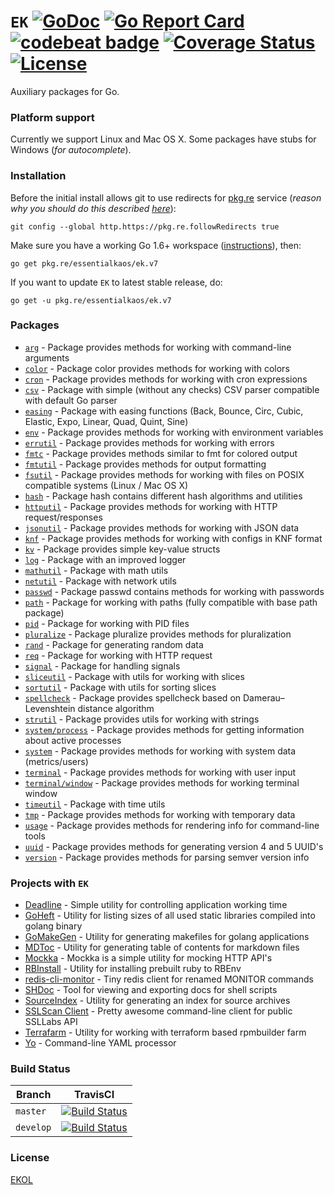 # `EK` [![GoDoc](https://godoc.org/pkg.re/essentialkaos/ek.v7?status.svg)](https://godoc.org/pkg.re/essentialkaos/ek.v7) [![Go Report Card](https://goreportcard.com/badge/github.com/essentialkaos/ek)](https://goreportcard.com/report/github.com/essentialkaos/ek) [![codebeat badge](https://codebeat.co/badges/3649d737-e5b9-4465-9765-b9f4ebec60ec)](https://codebeat.co/projects/github-com-essentialkaos-ek) [![Coverage Status](https://coveralls.io/repos/github/essentialkaos/ek/badge.svg?branch=develop)](https://coveralls.io/github/essentialkaos/ek?branch=develop) [![License](https://gh.kaos.io/ekol.svg)](https://essentialkaos.com/ekol)

Auxiliary packages for Go.

### Platform support

Currently we support Linux and Mac OS X. Some packages have stubs for Windows (_for autocomplete_).

### Installation

Before the initial install allows git to use redirects for [pkg.re](https://github.com/essentialkaos/pkgre) service (_reason why you should do this described [here](https://github.com/essentialkaos/pkgre#git-support)_):

```
git config --global http.https://pkg.re.followRedirects true
```

Make sure you have a working Go 1.6+ workspace ([instructions](https://golang.org/doc/install)), then:

```
go get pkg.re/essentialkaos/ek.v7
```

If you want to update `EK` to latest stable release, do:

```
go get -u pkg.re/essentialkaos/ek.v7
```

### Packages

* [`arg`](https://godoc.org/pkg.re/essentialkaos/ek.v7/arg) - Package provides methods for working with command-line arguments
* [`color`](https://godoc.org/pkg.re/essentialkaos/ek.v7/color) - Package color provides methods for working with colors
* [`cron`](https://godoc.org/pkg.re/essentialkaos/ek.v7/cron) - Package provides methods for working with cron expressions
* [`csv`](https://godoc.org/pkg.re/essentialkaos/ek.v7/csv) - Package with simple (without any checks) CSV parser compatible with default Go parser
* [`easing`](https://godoc.org/pkg.re/essentialkaos/ek.v7/easing) - Package with easing functions (Back, Bounce, Circ, Cubic, Elastic, Expo, Linear, Quad, Quint, Sine)
* [`env`](https://godoc.org/pkg.re/essentialkaos/ek.v7/env) - Package provides methods for working with environment variables
* [`errutil`](https://godoc.org/pkg.re/essentialkaos/ek.v7/errutil) - Package provides methods for working with errors
* [`fmtc`](https://godoc.org/pkg.re/essentialkaos/ek.v7/fmtc) - Package provides methods similar to fmt for colored output
* [`fmtutil`](https://godoc.org/pkg.re/essentialkaos/ek.v7/fmtutil) - Package provides methods for output formatting
* [`fsutil`](https://godoc.org/pkg.re/essentialkaos/ek.v7/fsutil) - Package provides methods for working with files on POSIX compatible systems (Linux / Mac OS X)
* [`hash`](https://godoc.org/pkg.re/essentialkaos/ek.v7/hash) - Package hash contains different hash algorithms and utilities
* [`httputil`](https://godoc.org/pkg.re/essentialkaos/ek.v7/httputil) - Package provides methods for working with HTTP request/responses
* [`jsonutil`](https://godoc.org/pkg.re/essentialkaos/ek.v7/jsonutil) - Package provides methods for working with JSON data
* [`knf`](https://godoc.org/pkg.re/essentialkaos/ek.v7/knf) - Package provides methods for working with configs in KNF format
* [`kv`](https://godoc.org/pkg.re/essentialkaos/ek.v7/kv) - Package provides simple key-value structs
* [`log`](https://godoc.org/pkg.re/essentialkaos/ek.v7/log) - Package with an improved logger
* [`mathutil`](https://godoc.org/pkg.re/essentialkaos/ek.v7/mathutil) - Package with math utils
* [`netutil`](https://godoc.org/pkg.re/essentialkaos/ek.v7/netutil) - Package with network utils
* [`passwd`](https://godoc.org/pkg.re/essentialkaos/ek.v7/passwd) - Package passwd contains methods for working with passwords
* [`path`](https://godoc.org/pkg.re/essentialkaos/ek.v7/path) - Package for working with paths (fully compatible with base path package)
* [`pid`](https://godoc.org/pkg.re/essentialkaos/ek.v7/pid) - Package for working with PID files
* [`pluralize`](https://godoc.org/pkg.re/essentialkaos/ek.v7/pluralize) - Package pluralize provides methods for pluralization
* [`rand`](https://godoc.org/pkg.re/essentialkaos/ek.v7/rand) - Package for generating random data
* [`req`](https://godoc.org/pkg.re/essentialkaos/ek.v7/req) - Package for working with HTTP request
* [`signal`](https://godoc.org/pkg.re/essentialkaos/ek.v7/signal) - Package for handling signals
* [`sliceutil`](https://godoc.org/pkg.re/essentialkaos/ek.v7/sliceutil) - Package with utils for working with slices
* [`sortutil`](https://godoc.org/pkg.re/essentialkaos/ek.v7/sortutil) - Package with utils for sorting slices
* [`spellcheck`](https://godoc.org/pkg.re/essentialkaos/ek.v7/spellcheck) - Package provides spellcheck based on Damerau–Levenshtein distance algorithm
* [`strutil`](https://godoc.org/pkg.re/essentialkaos/ek.v7/strutil) - Package provides utils for working with strings
* [`system/process`](https://godoc.org/pkg.re/essentialkaos/ek.v7/system/process) - Package provides methods for getting information about active processes
* [`system`](https://godoc.org/pkg.re/essentialkaos/ek.v7/system) - Package provides methods for working with system data (metrics/users)
* [`terminal`](https://godoc.org/pkg.re/essentialkaos/ek.v7/terminal) - Package provides methods for working with user input
* [`terminal/window`](https://godoc.org/pkg.re/essentialkaos/ek.v7/terminal/window) - Package provides methods for working terminal window
* [`timeutil`](https://godoc.org/pkg.re/essentialkaos/ek.v7/timeutil) - Package with time utils
* [`tmp`](https://godoc.org/pkg.re/essentialkaos/ek.v7/tmp) - Package provides methods for working with temporary data
* [`usage`](https://godoc.org/pkg.re/essentialkaos/ek.v7/usage) - Package provides methods for rendering info for command-line tools
* [`uuid`](https://godoc.org/pkg.re/essentialkaos/ek.v7/uuid) - Package provides methods for generating version 4 and 5 UUID's
* [`version`](https://godoc.org/pkg.re/essentialkaos/ek.v7/version) - Package provides methods for parsing semver version info

### Projects with `EK`

* [Deadline](https://github.com/essentialkaos/deadline) - Simple utility for controlling application working time
* [GoHeft](https://github.com/essentialkaos/goheft) - Utility for listing sizes of all used static libraries compiled into golang binary
* [GoMakeGen](https://github.com/essentialkaos/gomakegen) - Utility for generating makefiles for golang applications
* [MDToc](https://github.com/essentialkaos/mdtoc) - Utility for generating table of contents for markdown files
* [Mockka](https://github.com/essentialkaos/mockka) - Mockka is a simple utility for mocking HTTP API's
* [RBInstall](https://github.com/essentialkaos/rbinstall) - Utility for installing prebuilt ruby to RBEnv
* [redis-cli-monitor](https://github.com/essentialkaos/redis-cli-monitor) - Tiny redis client for renamed MONITOR commands
* [SHDoc](https://github.com/essentialkaos/shdoc) - Tool for viewing and exporting docs for shell scripts
* [SourceIndex](https://github.com/essentialkaos/source-index) - Utility for generating an index for source archives
* [SSLScan Client](https://github.com/essentialkaos/sslcli) - Pretty awesome command-line client for public SSLLabs API
* [Terrafarm](https://github.com/essentialkaos/terrafarm) - Utility for working with terraform based rpmbuilder farm
* [Yo](https://github.com/essentialkaos/yo) - Command-line YAML processor

### Build Status

| Branch | TravisCI |
|--------|----------|
| `master` | [![Build Status](https://travis-ci.org/essentialkaos/ek.svg?branch=master)](https://travis-ci.org/essentialkaos/ek) |
| `develop` | [![Build Status](https://travis-ci.org/essentialkaos/ek.svg?branch=develop)](https://travis-ci.org/essentialkaos/ek) |

### License

[EKOL](https://essentialkaos.com/ekol)

